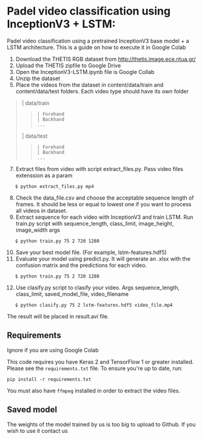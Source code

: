 # Padel video classification using InceptionV3 + LSTM:

Padel video classification using a pretrained InceptionV3 base model + a LSTM architecture.
This is a guide on how to execute it in Google Colab

1. Download the THETIS RGB dataset from <http://thetis.image.ece.ntua.gr/>
2. Upload the THETIS zipfile to Google Drive
3. Open the InceptionV3-LSTM.ipynb file is Google Collab
4. Unzip the dataset
6. Place the videos from the dataset in content/data/train and content/data/test folders. Each video type should have its own folder

>	| data/train
> >		| Forehand
> >		| Backhand
> >		...
>	| data/test
> >		| Forehand
> >		| Backhand
> >		...

7. Extract files from video with script extract_files.py. Pass video files extenssion as a param

`	$ python extract_files.py mp4`

8. Check the data_file.csv and choose the acceptable sequence length of frames. It should be less or equal to lowest one if you want to process all videos in dataset.
9. Extract sequence for each video with InceptionV3 and train LSTM. Run train.py script with sequence_length, class_limit, image_height, image_width args

`	$ python train.py 75 2 720 1280`

10. Save your best model file. (For example, lstm-features.hdf5)
11. Evaluate your model using predict.py. It will generate an .xlsx with the confusion matrix and the predictions for each video.

`	$ python train.py 75 2 720 1280`

12. Use clasify.py script to clasify your video. Args sequence_length, class_limit, saved_model_file, video_filename

`	$ python clasify.py 75 2 lstm-features.hdf5 video_file.mp4`

The result will be placed in result.avi file.

## Requirements

Ignore if you are using Google Colab

This code requires you have Keras 2 and TensorFlow 1 or greater installed. Please see the `requirements.txt` file. To ensure you're up to date, run:

`pip install -r requirements.txt`

You must also have `ffmpeg` installed in order to extract the video files.

## Saved model

The weights of the model trained by us is too big to upload to Github. If you wish to use it contact us

